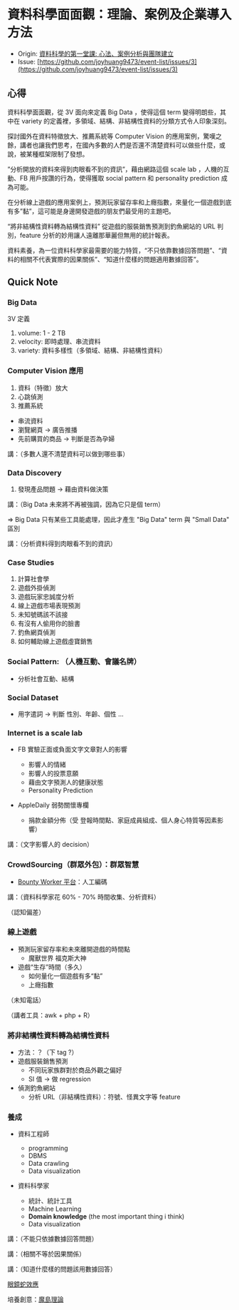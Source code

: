 # 資料科學面面觀：理論、案例及企業導入方法 #

- Origin: [資料科學的第一堂課: 心法、案例分析與團隊建立 ](http://www.slideshare.net/swchen11/ss-52517363)
- Issue: [https://github.com/joyhuang9473/event-list/issues/3](https://github.com/joyhuang9473/event-list/issues/3)

## 心得 ##

資料科學面面觀，從 3V 面向來定義 Big Data ，使得這個 term 變得明朗些，其中在 variety 的定義裡，多領域、結構、非結構性資料的分類方式令人印象深刻。

探討國外在資料特徵放大、推薦系統等 Computer Vision 的應用案例，驚嘆之餘，講者也讓我們思考，在國內多數的人們是否還不清楚資料可以做些什麼，或說，被某種框架限制了發想。

”分析開放的資料來得到肉眼看不到的資訊”，藉由網路這個 scale lab ，人機的互動、FB 用戶按讚的行為，使得獲取 social pattern 和 personality prediction 成為可能。

在分析線上遊戲的應用案例上，預測玩家留存率和上癮指數，來量化一個遊戲到底有多”黏”，這可能是身邊開發遊戲的朋友們最受用的主題吧。

“將非結構性資料轉為結構性資料” 從遊戲的服裝銷售預測到釣魚網站的 URL 判別，feature 分析的妙用讓人遠離那華麗但無用的統計報表。

資料素養，為一位資料科學家最需要的能力特質，“不只依靠數據回答問題”、“資料的相關不代表實際的因果關係”、“知道什麼樣的問題適用數據回答”。

## Quick Note ##

### Big Data ###

3V 定義

1. volume: 1 - 2 TB
2. velocity: 即時處理、串流資料
3. variety: 資料多樣性（多領域、結構、非結構性資料）

### Computer Vision 應用 ###

1. 資料（特徵）放大
2. 心跳偵測
3. 推薦系統
  - 串流資料
  - 瀏覽網頁 -> 廣告推播
  - 先前購買的商品 -> 判斷是否為孕婦

講：（多數人還不清楚資料可以做到哪些事）

### Data Discovery ###

1. 發現產品問題 -> 藉由資料做決策

講：（Big Data 未來將不再被強調，因為它只是個 term）

=> Big Data 只有某些工具能處理，因此才產生 "Big Data" term 與 "Small Data" 區別

講：（分析資料得到肉眼看不到的資訊）

### Case Studies ###

1. 計算社會學
2. 遊戲外掛偵測
3. 遊戲玩家忠誠度分析
4. 線上遊戲市場表現預測
5. 未知號碼該不該接
6. 有沒有人偷用你的臉書
7. 釣魚網頁偵測
8. 如何輔助線上遊戲虛寶銷售

### Social Pattern: （人機互動、會議名牌） ###

- 分析社會互動、結構

### Social Dataset ###

- 用字遣詞 -> 判斷 性別、年齡、個性 ...

### Internet is a scale lab ###

- FB 實驗正面或負面文字文章對人的影響
  - 影響人的情緒
  - 影響人的投票意願
  - 藉由文字預測人的健康狀態
  - Personality Prediction

- AppleDaily 弱勢關懷專欄
  - 捐款金額分佈（受 登報時間點、家庭成員組成、個人身心特質等因素影響）

講：（文字影響人的 decision）

### CrowdSourcing（群眾外包）：群眾智慧 ###

- [Bounty Worker 平台](http://bountyworkers.net/index)：人工編碼

講：（資料科學家花 60% - 70% 時間收集、分析資料）

（認知偏差）

### 線上遊戲 ###

- 預測玩家留存率和未來離開遊戲的時間點
  - 魔獸世界 福克斯大神
- 遊戲“生存”時間（多久）
  - 如何量化一個遊戲有多“黏”
  - 上癮指數

（未知電話）

（講者工具：awk + php + R）

### 將非結構性資料轉為結構性資料 ###

- 方法：？（下 tag ?）
- 遊戲服裝銷售預測
  - 不同玩家族群對於商品外觀之偏好
  - SI 值 -> 做 regression
- 偵測釣魚網站
  - 分析 URL（非結構性資料）：符號、怪異文字等 feature

### 養成 ###

- 資料工程師
  - programming
  - DBMS
  - Data crawling
  - Data visualization

- 資料科學家
  - 統計、統計工具
  - Machine Learning
  - **Domain knowledge** (the most important thing i think)
  - Data visualization

講：（不能只依據數據回答問題）

講：（相關不等於因果關係）

講：（知道什麼樣的問題該用數據回答）

[眼鏡蛇效應](https://zh.wikipedia.org/wiki/%E7%9C%BC%E9%95%9C%E8%9B%87%E6%95%88%E5%BA%94)

培養創意：[魔島理論](http://wiki.mbalib.com/zh-tw/%E9%AD%94%E5%B2%9B%E7%90%86%E8%AE%BA)

